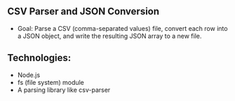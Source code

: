 ## CSV Parser and JSON Conversion

- Goal: Parse a CSV (comma-separated values) file, convert each row into a JSON object, and write the resulting JSON array to a new file.

## Technologies:
- Node.js
- fs (file system) module
- A parsing library like csv-parser
